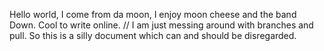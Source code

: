 Hello world,
I come from da moon, I enjoy moon cheese and the band Down.
Cool to write online.
// I am just messing around with branches and pull. So this is a silly document which can and should be disregarded.
